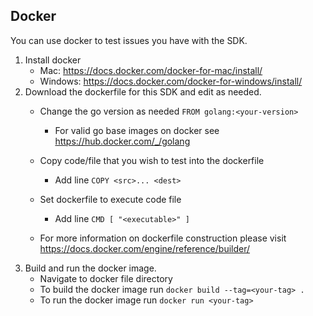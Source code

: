 ## Docker
You can use docker to test issues you have with the SDK.

1. Install docker
    - Mac: https://docs.docker.com/docker-for-mac/install/ 
    - Windows: https://docs.docker.com/docker-for-windows/install/
1. Download the dockerfile for this SDK and edit as needed.
    - Change the go version as needed `FROM golang:<your-version>`
        - For valid go base images on docker see https://hub.docker.com/_/golang 
    - Copy code/file that you wish to test into the dockerfile 
        - Add line `COPY <src>... <dest>`
    - Set dockerfile to execute code file 
        - Add line `CMD [ "<executable>" ]`

    - For more information on dockerfile construction please visit https://docs.docker.com/engine/reference/builder/
1. Build and run the docker image.
    - Navigate to docker file directory
    - To build the docker image run `docker build --tag=<your-tag> .`
    - To run the docker image run `docker run <your-tag>`